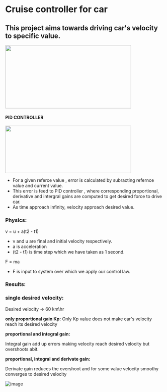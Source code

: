 # Cruise controller for car
## This project aims towards driving car's velocity to specific value.


<img src="https://user-images.githubusercontent.com/92177410/160154176-ba6324f2-1548-4d1d-975f-b0ba487fb28b.png" width="400" height="200">

#### PID CONTROLLER

  
<img src="https://user-images.githubusercontent.com/92177410/160156713-d0ec7dbc-0caa-4295-a781-0e32baa81d9b.png" width="400" height="150">


- For a given referce value , error is calculated by subracting refernce value and current value.
- This error is feed to PID controller , where corresponding proportional, derivative and intergral gains are computed to get desired force to drive car.
- As time approach infinity, velocity approach desired value.
### Physics:

 v = u + a(t2 - t1)
- v and u are final and initial velocity respectively.
- a is acceleration 
- (t2 - t1) is time step which we have taken as 1 second.
 
 
 F = ma
 
 - F is input to system over which we apply our control law.
 ### Results:
 
  
 ### single desired velocity:

 Desired velocity -> 60 km\hr


**only proportional gain Kp:**
 Only Kp value does not make car's velocity reach its desired velocity
 
 
**proportional and integral gain:**
 
 Integral gain add up errors making velocity reach desired velocity but overshoots abit.
 
  
  **proportional, integral and derivate gain:**
  
  Derivate gain reduces the overshoot and for some value velocity smoothy converges to desired velocity 
  
 
 
![image](https://user-images.githubusercontent.com/86155751/175606986-6a43a838-3751-419a-a8ce-10054d24407f.png)






